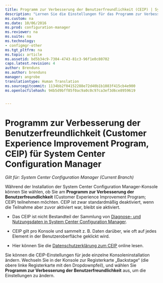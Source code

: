 ```yaml
---
title: Programm zur Verbesserung der Benutzerfreundlichkeit (CEIP) | System Center Configuration Manager
description: "Lernen Sie die Einstellungen für das Programm zur Verbesserung der Benutzerfreundlichkeit (Customer Experience Improvement Program, CEIP) für System Center Configuration Manager kennen."
ms.custom: na
ms.date: 10/06/2016
ms.prod: configuration-manager
ms.reviewer: na
ms.suite: na
ms.technology:
- configmgr-other
ms.tgt_pltfrm: na
ms.topic: article
ms.assetid: bd5b34c9-7304-4743-81c3-96f1e0c80702
caps.latest.revision: 4
author: Brenduns
ms.author: brenduns
manager: angrobe
translationtype: Human Translation
ms.sourcegitcommit: 1134bb2f04152288e72d40b1b1083f415cb4e900
ms.openlocfilehash: 94b5d9bff85f0ac9a0c0c97ca3ef3d6ce8959619


---
```

# <a name="customer-experience-improvement-program-ceip-for-system-center-configuration-manager"></a>Programm zur Verbesserung der Benutzerfreundlichkeit (Customer Experience Improvement Program, CEIP) für System Center Configuration Manager

*Gilt für: System Center Configuration Manager (Current Branch)*

Während der Installation der System Center Configuration Manager-Konsole können Sie wählen, ob Sie am **Programm zur Verbesserung der Benutzerfreundlichkeit** (Customer Experience Improvement Program; CEIP) teilnehmen möchten. CEIP ist zwar standardmäßig deaktiviert, wenn die Teilnahme aber zuvor aktiviert war, bleibt sie aktiviert.  

-   Das CEIP ist nicht Bestandteil der Sammlung von [Diagnose- und Nutzungsdaten in System Center Configuration Manager](../../../core/plan-design/diagnostics/diagnostics-and-usage-data.md).  

-   CEIP gilt pro Konsole und sammelt z. B. Daten darüber, wie oft auf jedes Element in der Benutzeroberfläche geklickt wird.  

-   Hier können Sie die [Datenschutzerklärung zum CEIP](https://www.microsoft.com/products/ceip/en-us/privacypolicy.mspx) online lesen.  

Sie können die CEIP-Einstellungen für jede einzelne Konsoleninstallation ändern. Wechseln Sie in der Konsole zur Registerkarte „Backstage“ (die obere linke Registerkarte mit den Dropdownpfeil), und wählen Sie **Programm zur Verbesserung der Benutzerfreundlichkeit** aus, um die Einstellungen zu ändern.  



<!--HONumber=Nov16_HO1-->


